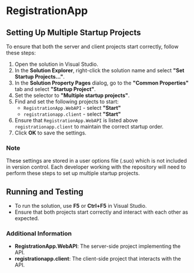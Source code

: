# RegistrationApp

## Setting Up Multiple Startup Projects

To ensure that both the server and client projects start correctly, follow these steps:

1. Open the solution in Visual Studio.
2. In the **Solution Explorer**, right-click the solution name and select **"Set Startup Projects..."**.
3. In the **Solution Property Pages** dialog, go to the **"Common Properties"** tab and select **"Startup Project"**.
4. Set the selector to **"Multiple startup projects"**.
5. Find and set the following projects to start:
    - `RegistrationApp.WebAPI` - select **"Start"**
    - `registrationapp.client` - select **"Start"**
6. Ensure that `RegistrationApp.WebAPI` is listed above `registrationapp.client` to maintain the correct startup order.
7. Click **OK** to save the settings.

### Note

These settings are stored in a user options file (.suo) which is not included in version control. Each developer working with the repository will need to perform these steps to set up multiple startup projects.

## Running and Testing

- To run the solution, use **F5** or **Ctrl+F5** in Visual Studio.
- Ensure that both projects start correctly and interact with each other as expected.

### Additional Information

- **RegistrationApp.WebAPI**: The server-side project implementing the API.
- **registrationapp.client**: The client-side project that interacts with the API.

